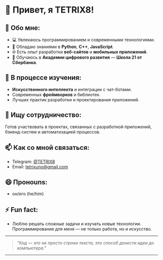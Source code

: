# 👋 Привет, я TETRIX8! 

## 👀 Обо мне:
- 💻 Увлекаюсь программированием и современными технологиями. 
- 🔧 Обладаю знаниями в **Python**, **C++**, **JavaScript**.
- 🌐 Есть опыт разработки **веб-сайтов** и **мобильных приложений**.  
- 🧠 Обучаюсь в **Академии цифрового развития** — **Школа 21 от Сбербанка**.  

## 🌱 В процессе изучения:
- **Искусственного интеллекта** и интеграции с чат-ботами.
- Современных **фреймворков** и библиотек.
- Лучших практик разработки и проектирования приложений.

## 💞️ Ищу сотрудничество:
Готов участвовать в проектах, связанных с разработкой приложений, бэкенд-систем и автоматизацией процессов. 

## 📫 Как со мной связаться:
- Telegram: [@TETRIX8](#)
- Email: tetrixuno@gmail.com

## 😄 Пронouns: 
- он/его (he/him)

## ⚡ Fun fact:
- Люблю решать сложные задачи и изучать новые технологии. Программирование для меня — не только работа, но и искусство. 

---

> *"Код — это не просто строки текста, это способ донести идеи до компьютера."*

---

